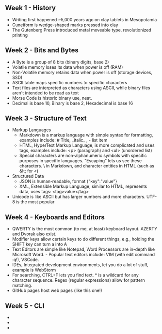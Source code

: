 ## Week 1 - History
- Writing first happened ~5,000 years ago on clay tablets in Mesopotamia
- Cuneiform is wedge-shaped marks pressed into clay
- The Gutenberg Press introduced metal moveable type, revolutionized printing
## Week 2 - Bits and Bytes
- A Byte is a group of 8 bits (binary digits, base 2)
- Volatile memory loses its data when power is off (RAM)
- Non-Volatile memory retains data when power is off (storage devices, SSD)
- ASCII table maps specific numbers to specific characters
- Text files are interpreted as characters using ASCII, while binary files aren't intended to be read as text
- Morse Code is historic binary use, neat.
- Decimal is base 10, Binary is base 2, Hexadecimal is base 16
## Week 3 - Structure of Text
- Markup Languages
    - Markdown is a markup language with simple syntax for formatting, examples include: \# Title, \_italic_ , \- list item
    - HTML, HyperText Markup Language, is more complicated and uses tags, examples include: &lt;p&gt; (paragraph) and &lt;ul&gt; (unordered list)
    - Special characters are non-alphanumeric symbols with specific purposes in specific languages. "Escaping" lets us see these characters. \ in Markdown, and character entities in HTML (such as \&lt; for &lt;)
- Structured Data
    - JSON is human-readable, format {"key":"value"}
    - XML, Extensible Markup Language, similar to HTML, represents data, uses tags: &lt;tag&gt;value&lt;/tag&gt;
- Unicode is like ASCII but has larger numbers and more characters. UTF-8 is the most popular
## Week 4 - Keyboards and Editors
- QWERTY is the most common (to me, at least) keyboard layout. AZERTY and Dvorak also exist.
- Modifier keys allow certain keys to do different things, e.g., holding the SHIFT key can turn a into A
- Text Editors are simple like Notepad, Word Processors are in-depth like Microsoft Word.
        - Popular text editors include: VIM (with edit command :q!), VSCode.
- IDEs, Integrated development environments, let you do a lot of stuff, example is WebStorm
- For searching, CTRL+F lets you find text. \* is a wildcard for any character sequence. Regex (regular expressions) allow for pattern matching.
- GitHub pages host web pages (like this one!)
## Week 5 - CLI
- 
- 
- 
